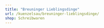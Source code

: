 ```yaml
---
title: "Breuninger Lieblingsdinge"
url: /kuenzelsau/breuninger-lieblingsdinge/
shop: Schreibwaren
---
```

